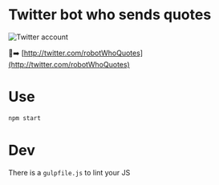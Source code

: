 Twitter bot who sends quotes
============================

![Twitter account](http://i.imgur.com/yvWEbLq.png)

🤖➡️  [http://twitter.com/robotWhoQuotes](http://twitter.com/robotWhoQuotes)

# Use

```bash
npm start
```

# Dev

There is a `gulpfile.js` to lint your JS

